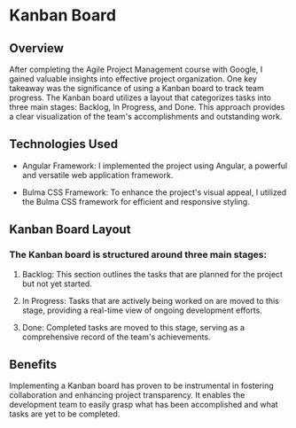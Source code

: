 # Kanban Board
## Overview
After completing the Agile Project Management course with Google, I gained valuable insights into effective project organization. One key takeaway was the significance of using a Kanban board to track team progress. The Kanban board utilizes a layout that categorizes tasks into three main stages: Backlog, In Progress, and Done. This approach provides a clear visualization of the team's accomplishments and outstanding work.
## Technologies Used

- Angular Framework: I implemented the project using Angular, a powerful and versatile web application framework.<br>

- Bulma CSS Framework: To enhance the project's visual appeal, I utilized the Bulma CSS framework for efficient and responsive styling.

## Kanban Board Layout
### The Kanban board is structured around three main stages:

1. Backlog: This section outlines the tasks that are planned for the project but not yet started.<br>

2. In Progress: Tasks that are actively being worked on are moved to this stage, providing a real-time view of ongoing development efforts.<br>

3. Done: Completed tasks are moved to this stage, serving as a comprehensive record of the team's achievements.<br>

## Benefits
Implementing a Kanban board has proven to be instrumental in fostering collaboration and enhancing project transparency. It enables the development team to easily grasp what has been accomplished and what tasks are yet to be completed.
